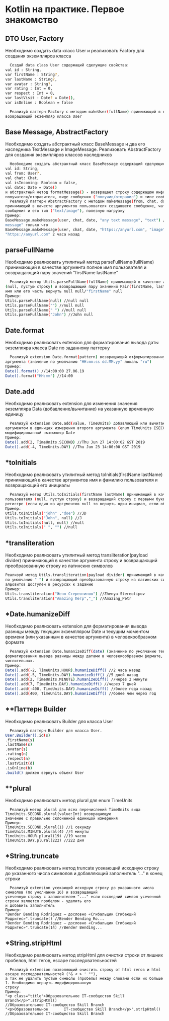 # Kotlin на практике. Первое знакомство
## DTO User, Factory 
Необходимо создать data класс User и реализовать Factory для создания экземпляров класса 

```bash
  Создай data class User содержащий сделующие свойства: 
val id : String, 
var firstName : String?,
var lastName : String?, 
var avatar : String?,
var rating : Int = 0, 
var respect : Int = 0, 
var lastVisit : Date? = Date(),
var isOnline : Boolean = false

  Реализуй паттерн Factory с методом makeUser(fullName) принимающий в качесте аргумента полное имя пользователя и
возвращающий экземпляр класса User
```
## Base Message, AbstractFactory 
Необходимо создать абстрактный класс BaseMessage и два его наследника TextMessage и ImageMessage. Реализовать 
AbstractFactory для создания экземпляров классов наследников 
```bash
  Необходимо создать абстрактный класс BaseMessage содержащий сделующие свойства: 
val id: String,
val from: User?,
val chat: Chat,
val isIncoming: Boolean = false,
val date: Date = Date()
и абстрактный метод formatMessage() - возвращает строку содержащюю информацию о id сообщения, имени 
получателя/отправителя, виде сообщения ("получил/отправил") и типе сообщения ("сообщение"/"изображение")
  Реализуй паттерн AbstractFactory с методом makeMessage(from, chat, date, type, payload, isIncoming = false)
принимающий в качесте аргументов пользователя создавшего сообщение, чат к которому относится сообщение, дата
сообщения и его тип ("text/image"), полезную нагрузку
Пример:
BaseMessage.makeMessage(user, chat, date, "any text message", "text") //Василий отправил сообщение "any text
message" только что
BaseMessage.makeMessage(user, chat, date, "https://anyurl.com", "image",true) //Василий получил изображение 
"https://anyurl.com" 2 часа назад
```
## parseFullName 
Необходимо реализовать утилитный метод parseFullName(fullName) принимающий в качестве аргумента полное имя пользователя и возвращающий пару значений "firstName lastName" 
```bash
  Реализуй метод Utils.parseFullName(fullName) принимающий в качестве аргумента полное имя пользователя 
(null, пустую строку) и возвращающий пару значений Pair(firstName, lastName) при невозможности распарсить полное
имя или его часть вернуть null null/"firstName" null 
Пример:
Utils.parseFullName(null) //null null
Utils.parseFullName("") //null null
Utils.parseFullName(" ") //null null
Utils.parseFullName("John") //John null
```
## Date.format 
Необходимо реализовать extension для форматирования вывода даты экземпляра класса Date по заданному паттерну 
```bash
  Реализуй extension Date.format(pattern) возвращающий отформатированную дату по паттерну передаваемому в качестве
аргумента (значение по умолчанию "HH:mm:ss dd.MM.yy" локаль "ru")
Пример:
Date().format() //14:00:00 27.06.19
Date().format("HH:mm") //14:00
```
## Date.add 
Необходимо реализовать extension для изменения значения экземпляра Data (добавление/вычитание) на указанную временную единицу 
```bash
  Реализуй extension Date.add(value, TimeUnits) добавляющий или вычитающий значение переданное первым 
аргументом в единицах измерения второго аргумента (enum TimeUnits [SECOND, MINUTE, HOUR, DAY]) и возвращающий
модифицированный экземпляр Date 
Пример:
Date().add(2, TimeUnits.SECOND) //Thu Jun 27 14:00:02 GST 2019
Date().add(-4, TimeUnits.DAY) //Thu Jun 23 14:00:00 GST 2019
```
## *toInitials 
Необходимо реализовать утилитный метод toInitials(firstName lastName) принимающий в качестве аргументов имя и фамилию пользователя и возвращающий его инициалы 
```bash
  Реализуй метод Utils.toInitials(firstName lastName) принимающий в качестве аргументов имя и фамилию
пользователя (null, пустую строку) и возвращающий строку с первыми буквами имени и фамилии в верхнем
регистре (если один из аргументов null то вернуть один инициал, если оба аргумента null вернуть null)
Пример:
Utils.toInitials("john" ,"doe") //JD
Utils.toInitials("John", null) //J
Utils.toInitials(null, null) //null
Utils.toInitials(" ", "") //null
```
## *transliteration 
Необходимо реализовать утилитный метод transliteration(payload divider) принимающий в качестве аргумента строку и возвращающий преобразованную строку из латинских символов 
```bash
Реализуй метод Utils.transliteration(payload divider) принимающий в качестве аргумента строку (divider 
по умолчанию " ") и возвращающий преобразованную строку из латинских символов, словарь символов соответствия
алфовитов доступен в ресурсах к заданию
Пример:
Utils.transliteration("Женя Стереотипов") //Zhenya Stereotipov
Utils.transliteration("Amazing Петр","_") //Amazing_Petr
```
## *Date.humanizeDiff 
Необходимо реализовать extension для форматирования вывода разницы между текущим экземпляром Date и текущим моментом времени
(или указанным в качестве аргумента) в человекообразном формате 
```bash
  Реализуй extension Date.humanizeDiff(date) (значение по умолчанию текущий момент времени) для
форматирования вывода разницы между датами в человекообразном формате, с учетом склонения 
числительных.
Пример:
Date().add(-2, TimeUnits.HOUR).humanizeDiff() //2 часа назад
Date().add(-5, TimeUnits.DAY).humanizeDiff() //5 дней назад
Date().add(2, TimeUnits.MINUTE).humanizeDiff() //через 2 минуты
Date().add(7, TimeUnits.DAY).humanizeDiff() //через 7 дней
Date().add(-400, TimeUnits.DAY).humanizeDiff() //более года назад
Date().add(400, TimeUnits.DAY).humanizeDiff() //более чем через год
```
## **Паттерн Builder 
Необходимо реализовать Builder для класса User 
```bash
  Реализуй паттерн Builder для класса User. 
User.Builder().id(s)
.firstName(s)
.lastName(s)
.avatar(s)
.rating(n)
.respect(n)
.lastVisit(d)
.isOnline(b)
.build() должен вернуть объект User
```
## **plural 
Необходимо реализовать метод plural для enum TimeUnits 
```bush
  Реализуй метод plural для всех перечислений TimeUnits вида TimeUnits.SECOND.plural(value:Int) возвращающую
значение с правильно склоненной единицой измерения
Пример:
TimeUnits.SECOND.plural(1) //1 секунду
TimeUnits.MINUTE.plural(4) //4 минуты
TimeUnits.HOUR.plural(19) //19 часов
TimeUnits.DAY.plural(222) //222 дня
```
## *String.truncate 
Необходимо реализовать метод truncate усекающий исходную строку до указанного числа символов и добавляющий заполнитель "..." в конец строки 
```bush
  Реализуй extension усекающий исходную строку до указанного числа символов (по умолчанию 16) и возвращающий
усеченную строку с заполнителем "..." если последний символ усеченной строки является пробелом - удалить его
и добавить заполнитель
Пример:
"Bender Bending Rodriguez — дословно «Сгибальщик Сгибающий Родригес»".truncate() //Bender Bending Ro...
"Bender Bending Rodriguez — дословно «Сгибальщик Сгибающий Родригес»".truncate(14) //Bender Bending...
```
## *String.stripHtml 
Необходимо реализовать метод stripHtml для очистки строки от лишних пробелов, html тегов, escape последовательностей 
```bush
  Реализуй extension позволяющий очистить строку от html тегов и html escape последовательностей ("& < > ' ""),
а так же удалить пустые символы (пробелы) между словами если их больше 1. Необходимо вернуть модифицированную
строку
Пример:
"<p class="title">Образовательное IT-сообщество Skill Branch</p>".stripHtml() 
//Образовательное IT-сообщество Skill Branch
"<p>Образовательное       IT-сообщество Skill Branch</p>".stripHtml() 
//Образовательное IT-сообщество Skill Branch
```
